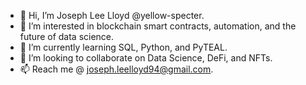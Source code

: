 - 👋 Hi, I’m Joseph Lee Lloyd @yellow-specter.
- 👀 I’m interested in blockchain smart contracts, automation, and the future of data science.
- 🌱 I’m currently learning SQL, Python, and PyTEAL.
- 💞️ I’m looking to collaborate on Data Science, DeFi, and NFTs.
- 📫 Reach me @ joseph.leelloyd94@gmail.com.

<!---
Papatoshi/Papatoshi is a ✨ special ✨ repository because its `README.md` (this file) appears on your GitHub profile.
You can click the Preview link to take a look at your changes.
--->

